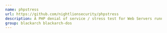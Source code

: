 ```yaml
---
name: phpstress
url: https://github.com/nightlionsecurity/phpstress
description: A PHP denial of service / stress test for Web Servers running PHP-FPM or PHP-CGI.
group: blackarch blackarch-dos
---
```

